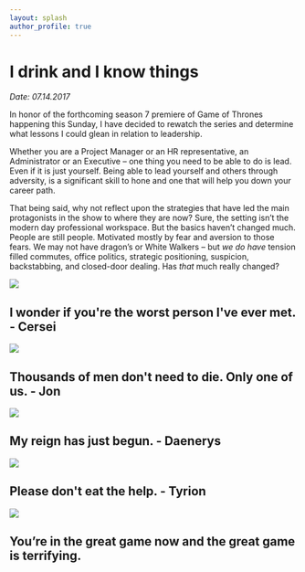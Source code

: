 ```yaml
---
layout: splash
author_profile: true
---
```


# I drink and I know things

*Date: 07.14.2017*

In honor of the forthcoming season 7 premiere of Game of Thrones happening this Sunday, I have decided to rewatch the series and determine what lessons I could glean in relation to leadership.

Whether you are a Project Manager or an HR representative, an Administrator or an Executive – one thing you need to be able to do is lead. Even if it is just yourself. Being able to lead yourself and others through adversity, is a significant skill to hone and one that will help you down your career path. 

That being said, why not reflect upon the strategies that have led the main protagonists in the show to where they are now? Sure, the setting isn’t the modern day professional workspace. But the basics haven’t changed much. People are still people. Motivated mostly by fear and aversion to those fears. We may not have dragon’s or White Walkers – but *we do have* tension filled commutes, office politics, strategic positioning, suspicion, backstabbing, and closed-door dealing. Has *that* much really changed?


<img src="http://thethings0.imgix.net/wp-content/uploads/2017/01/game-of-thrones-memes-sn-5-15.jpg">


## I wonder if you're the worst person I've ever met. - Cersei


<img src="http://www.idg.bg/wp-content/uploads/2016/11/screen-shot-2016-06-28-at-11-57-32-am.png">

## Thousands of men don't need to die. Only one of us. - Jon

<img src="http://www.hollywoodreporter.com/sites/default/files/custom/Wigler/20160602_ep609_Publicity_still_041.00141346[1].jpg-EMBED.jpg">

## My reign has just begun. - Daenerys

<img src="http://www.thegrandtest.com/wp-content/uploads/2016/05/Daenerys2.jpg">

## Please don't eat the help. - Tyrion

<img src="https://s-media-cache-ak0.pinimg.com/736x/18/1a/1d/181a1dcf417aa9a1d84a767186959904--game-of-thrones-poster-game-of-thrones-quotes.jpg">

## You’re in the great game now and the great game is terrifying. 
